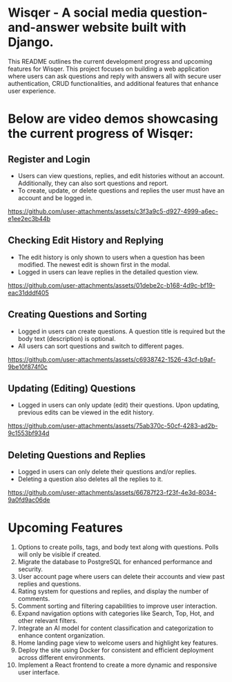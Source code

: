 # Wisqer - A social media question-and-answer website built with Django.

This README outlines the current development progress and upcoming features for Wisqer. This project focuses on building a web application where users can ask questions and reply with answers all with secure user authentication, CRUD functionalities, and additional features that enhance user experience.

# Below are video demos showcasing the current progress of Wisqer:

## Register and Login
- Users can view questions, replies, and edit histories without an account. Additionally, they can also sort questions and report.
- To create, update, or delete questions and replies the user must have an account and be logged in.

https://github.com/user-attachments/assets/c3f3a9c5-d927-4999-a6ec-e1ee2ec3b44b

## Checking Edit History and Replying
- The edit history is only shown to users when a question has been modified. The newest edit is shown first in the modal.
- Logged in users can leave replies in the detailed question view.

https://github.com/user-attachments/assets/01debe2c-b168-4d9c-bf19-eac31dddf405

## Creating Questions and Sorting
- Logged in users can create questions. A question title is required but the body text (description) is optional.
- All users can sort questions and switch to different pages.

https://github.com/user-attachments/assets/c6938742-1526-43cf-b9af-9be10f874f0c

## Updating (Editing) Questions
- Logged in users can only update (edit) their questions. Upon updating, previous edits can be viewed in the edit history.

https://github.com/user-attachments/assets/75ab370c-50cf-4283-ad2b-9c1553bf934d

## Deleting Questions and Replies
- Logged in users can only delete their questions and/or replies.
- Deleting a question also deletes all the replies to it.

https://github.com/user-attachments/assets/66787f23-f23f-4e3d-8034-9a0fd9ac06de

# Upcoming Features
1. Options to create polls, tags, and body text along with questions. Polls will only be visible if created.
2. Migrate the database to PostgreSQL for enhanced performance and security.
3. User account page where users can delete their accounts and view past replies and questions.
4. Rating system for questions and replies, and display the number of comments.
5. Comment sorting and filtering capabilities to improve user interaction.
6. Expand navigation options with categories like Search, Top, Hot, and other relevant filters.
7. Integrate an AI model for content classification and categorization to enhance content organization.
8. Home landing page view to welcome users and highlight key features.
9. Deploy the site using Docker for consistent and efficient deployment across different environments.
10. Implement a React frontend to create a more dynamic and responsive user interface.

